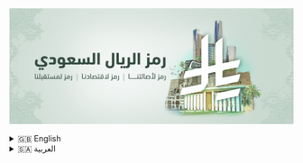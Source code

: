   ![riyal-cover.png](riyal-cover.png)

<details>
  <summary>🇬🇧 English</summary>

  # Saudi Riyal Symbol Font

  A custom font with the new Saudi Riyal symbol for easy use in digital and print projects.

  ## 🚀 Features
  - New Saudi Riyal symbol included
  - Free to use, modify, and distribute

  ## 📥 Installation
  1. Download the font file (OTF/TTF)
  2. Install it on your system
  3. Use the symbol in your projects

  ## 📜 License
  This font is licensed under the MIT License – free for any use, modification, and distribution.

  ## ⭐ If you like it, give it a star!
  If you find this font useful, please give it a star! ⭐ It helps others find the project and shows your support.

</details>

<details>
  <summary>🇸🇦 العربية</summary>
  # خط رمز الريال السعودي

  خط مخصص يتضمن رمز الريال السعودي الجديد لسهولة استخدامه في المشاريع الرقمية والمطبوعة.

  ## 🚀 الميزات
  - رمز الريال السعودي الجديد مدمج
  - مجاني للاستخدام والتعديل والتوزيع

  ## 📥 التثبيت
  1. قم بتحميل ملف الخط (OTF/TTF)
  2. قم بتثبيته على جهازك
  3. استخدم الرمز في مشاريعك

  ## 📜 الترخيص
  هذا الخط مرخص بموجب رخصة MIT – وهو مجاني للاستخدام والتعديل والتوزيع.

  ## ⭐ إذا أعجبك، ضع نجمة!
  إذا وجدت الخط مفيدًا، يرجى وضع نجمة! ⭐ هذا يساعد الآخرين في العثور على المشروع ويظهر دعمك.
  
</details>
